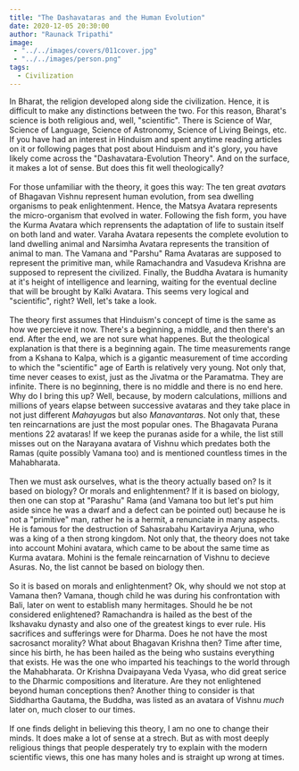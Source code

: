 ```yaml
---
title: "The Dashavataras and the Human Evolution"
date: 2020-12-05 20:30:00
author: "Raunack Tripathi"
image: 
 - "../../images/covers/011cover.jpg"
 - "../../images/person.png"
tags:
  - Civilization
---
```


In Bharat, the religion developed along side the civilization. Hence, it is difficult to make any distinctions between the two. For this reason, Bharat's science is both religious and, well, "scientific". There is Science of War, Science of Language, Science of Astronomy, Science of Living Beings, etc. If you have had an interest in Hinduism and spent anytime reading articles on it or following pages that post about Hinduism and it's glory, you have likely come across the "Dashavatara-Evolution Theory". And on the surface, it makes a lot of sense. But does this fit well theologically?
<br><br>
For those unfamiliar with the theory, it goes this way: The ten great <em>avatar</em>s of Bhagavan Vishnu represent human evolution, from sea dwelling organisms to peak enlightenment. Hence, the Matsya Avatara represents the micro-organism that evolved in water. Following the fish form, you have the Kurma Avatara which reprensents the adaptation of life to sustain itself on both land and water. Varaha Avatara repesents the complete evolution to land dwelling animal and Narsimha Avatara represents the transition of animal to man. The Vamana and "Parshu" Rama Avataras are supposed to represent the primitive man, while Ramachandra and Vasudeva Krishna are supposed to represent the civilized. Finally, the Buddha Avatara is humanity at it's height of intelligence and learning, waiting for the eventual decline that will be brought by Kalki Avatara. This seems very logical and "scientific", right? Well, let's take a look.
<br><br>
The theory first assumes that Hinduism's concept of time is the same as how we percieve it now. There's a beginning, a middle, and then there's an end. After the end, we are not sure what happenes. But the theological explanation is that there is a beginning again. The time measurements range from a Kshana to Kalpa, which is a gigantic measurement of time according to which the "scientific" age of Earth is relatively very young. Not only that, time never ceases to exist, just as the Jivatma or the Paramatma. They are infinite. There is no beginning, there is no middle and there is no end here. Why do I bring this up? Well, because, by modern calculations, millions and millions of years elapse between successive avataras and they take place in not just different <em>Mahayuga</em>s but also <em>Manavantara</em>s. Not only that, these ten reincarnations are just the most popular ones. The Bhagavata Purana mentions 22 avataras! If we keep the puranas aside for a while, the list still misses out on the Narayana avatara of Vishnu which predates both the Ramas (quite possibly Vamana too) and is mentioned countless times in the Mahabharata. 
<br><br>
Then we must ask ourselves, what is the theory actually based on? Is it based on biology? Or morals and enlightenment? If it is based on biology, then one can stop at "Parashu" Rama (and Vamana too but let's put him aside since he was a dwarf and a defect can be pointed out) because he is not a "primitive" man, rather he is a hermit, a renunciate in many aspects. He is famous for the destruction of Sahasrabahu Kartavirya Arjuna, who was a king of a then strong kingdom. Not only that, the theory does not take into account Mohini avatara, which came to be about the same time as Kurma avatara. Mohini is the female reincarnation of Vishnu to decieve Asuras. No, the list cannot be based on biology then.
<br><br>
So it is based on morals and enlightenment? Ok, why should we not stop at Vamana then? Vamana, though child he was during his confrontation with Bali, later on went to establish many hermitages. Should he be not considered enlightened? Ramachandra is hailed as the best of the Ikshavaku dynasty and also one of the greatest kings to ever rule. His sacrifices and sufferings were for Dharma. Does he not have the most sacrosanct morality? What about Bhagavan Krishna then? Time after time, since his birth, he has been hailed as the being who sustains everything that exists. He was the one who imparted his teachings to the world through the Mahabharata. Or Krishna Dvaipayana Veda Vyasa, who did great serice to the Dharmic compositions and literature. Are they not enlightened beyond human conceptions then? Another thing to consider is that Siddhartha Gautama, the Buddha, was listed as an avatara of Vishnu <em>much</em> later on, much closer to our times.
<br><br>
If one finds delight in believing this theory, I am no one to change their minds. It does make a lot of sense at a strech. But as with most deeply religious things that people desperately try to explain with the modern scientific views, this one has many holes and is straight up wrong at times.